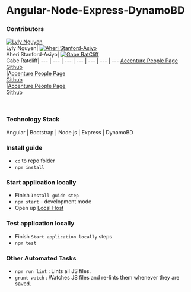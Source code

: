# Angular-Node-Express-DynamoBD

### Contributors

[![Lyly Nguyen](https://avatars1.githubusercontent.com/u/12718416?v=3&s=100)](https://github.com/lylynguyen/) <br>Lyly Nguyen| [![Aheri Stanford-Asiyo](https://avatars2.githubusercontent.com/u/20648244?v=3&s=100)](https://github.com/MachTech008/) <br>Aheri Stanford-Asiyo| [![Gabe RatCliff](https://cloud.githubusercontent.com/assets/20648244/20862981/beed982c-b96f-11e6-9286-4913b8171ac7.png)](https://github.com/gabe-ratcliff) <br>Gabe Ratcliff|
  --- | --- | --- | --- | --- | --- | ---
  [Accenture People Page](https://people.accenture.com/Experience.aspx?accountname=lyly.nguyen)<br>[Github](https://github.com/lyly.nguyen/)<br>|[Accenture People Page](https://people.accenture.com/Experience.aspx?accountname=aheri.stanford-asiyo) <br> [Github](https://github.com/MachTech008/) <br> |[Accenture People Page](https://people.accenture.com/Experience.aspx?accountname=gabe.ratcliff) <br> [Github](https://github.com/gabe-ratcliff) <br>

<br>

### Technology Stack
Angular | Bootstrap | Node.js | Express | DynamoBD

### Install guide
- `cd` to repo folder
- `npm install`

### Start application locally
- Finish `Install guide step`
- `npm start` - development mode
-  Open up [Local Host](http://localhost:3000)

### Test application locally
- Finish `Start application locally` steps
- `npm test`

### Other Automated Tasks

- `npm run lint` : Lints all JS files.
- `grunt watch` : Watches JS files and re-lints them whenever they are saved.
